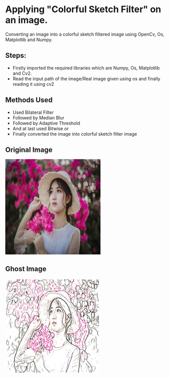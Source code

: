 # Applying "Colorful Sketch Filter" on an image.

Converting an image into a colorful sketch filtered image using OpenCv, Os, Matplotlib and Numpy.

## Steps:
* Firstly imported the required libraries which are Numpy, Os, Matplotlib and Cv2.
* Read the input path of the image/Real image given using os and finally reading it using cv2

## Methods Used
* Used Bilateral Filter
* Followed by Median Blur
* Followed by Adaptive Threshold
* And at last used Bitwise or
* Finally converted the image into colorful sketch filter image



## Original Image
<img src="Images/Photo.jpg" height="300px">

## Ghost Image
<img src="Images/Colorful Sketch Filtered Photo.jpg" height="300px">

